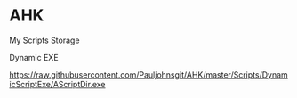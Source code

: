 # AHK
My Scripts Storage

Dynamic EXE

https://raw.githubusercontent.com/Pauljohnsgit/AHK/master/Scripts/DynamicScriptExe/AScriptDir.exe
